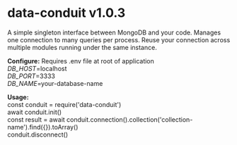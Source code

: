 # data-conduit v1.0.3
A simple singleton interface between MongoDB and your code. Manages one connection to many queries per process. Reuse your connection across multiple modules running under the same instance.

**Configure:**
Requires .env file at root of application  
*DB_HOST*=localhost  
*DB_PORT*=3333  
*DB_NAME*=your-database-name  

**Usage:**   
const conduit = require('data-conduit')  
await conduit.init()  
const result = await conduit.connection().collection('collection-name').find({}).toArray()  
conduit.disconnect()  
